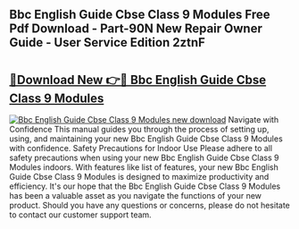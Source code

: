 ## Bbc English Guide Cbse Class 9 Modules Free Pdf Download - Part-90N New Repair Owner Guide - User Service Edition 2ztnF

# <h2><a href="http://bc60490.oget.top/?id=Bbc+English+Guide+Cbse+Class+9+Modules">🔗Download New 👉🔴 Bbc English Guide Cbse Class 9 Modules</a></h2>

[![Bbc English Guide Cbse Class 9 Modules new download](https://i.imgur.com/5g1atiW.png)](http://bc60490.oget.top/?id=Bbc+English+Guide+Cbse+Class+9+Modules)
Navigate with Confidence This manual guides you through the process of setting up, using, and maintaining your new Bbc English Guide Cbse Class 9 Modules with confidence. Safety Precautions for Indoor Use Please adhere to all safety precautions when using your new Bbc English Guide Cbse Class 9 Modules indoors. With features like list of features, your new Bbc English Guide Cbse Class 9 Modules is designed to maximize productivity and efficiency. It's our hope that the Bbc English Guide Cbse Class 9 Modules has been a valuable asset as you navigate the functions of your new product. Should you have any questions or concerns, please do not hesitate to contact our customer support team.
